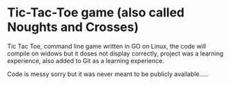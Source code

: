 # Tic-Tac-Toe game (also called Noughts and Crosses)

Tic Tac Toe, command line game written in GO on Linux, the code will compile 
on widows but it doses not display correctly, project was a learning experience,
also added to Git as a learning experience.

Code is	messy sorry but	it was never meant to be publicly available.....
